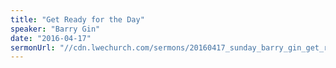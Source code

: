```yaml
---
title: "Get Ready for the Day"
speaker: "Barry Gin"
date: "2016-04-17"
sermonUrl: "//cdn.lwechurch.com/sermons/20160417_sunday_barry_gin_get_ready_for_the_day.mp3"
---
```

